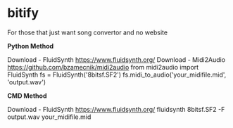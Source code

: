 # bitify

For those that just want song convertor and no website

**Python Method**

Download - FluidSynth https://www.fluidsynth.org/
Download - Midi2Audio https://github.com/bzamecnik/midi2audio
from midi2audio import FluidSynth
fs = FluidSynth('8bitsf.SF2')
fs.midi_to_audio('your_midifile.mid', 'output.wav')

**CMD Method**

Download - FluidSynth https://www.fluidsynth.org/
fluidsynth 8bitsf.SF2 -F output.wav your_midifile.mid
